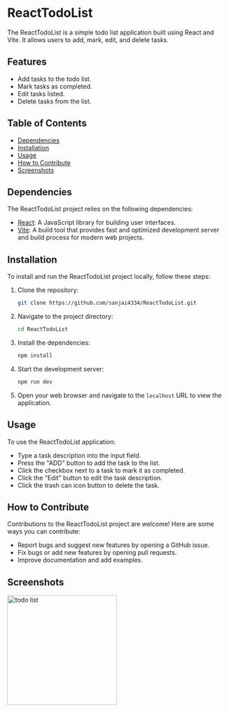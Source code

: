 # ReactTodoList

The ReactTodoList is a simple todo list application built using React and Vite. It allows users to add, mark, edit, and delete tasks.

## Features

- Add tasks to the todo list.
- Mark tasks as completed.
- Edit tasks listed.
- Delete tasks from the list.

## Table of Contents

- [Dependencies](#dependencies)
- [Installation](#installation)
- [Usage](#usage)
- [How to Contribute](#how-to-contribute)
- [Screenshots](#screenshots)

## Dependencies

The ReactTodoList project relies on the following dependencies:

- [React](https://react.dev/): A JavaScript library for building user interfaces.
- [Vite](https://vitejs.dev/): A build tool that provides fast and optimized development server and build process for modern web projects.

## Installation

To install and run the ReactTodoList project locally, follow these steps:

1. Clone the repository:

   ```bash
   git clone https://github.com/sanjai4334/ReactTodoList.git
    ```

2. Navigate to the project directory:

    ```bash
    cd ReactTodoList
    ```

3. Install the dependencies:

    ```bash
    npm install
    ```

4. Start the development server:

    ```bash
    npm run dev
    ```

5. Open your web browser and navigate to the `localhost` URL to view the application.


## Usage

To use the ReactTodoList application:

 - Type a task description into the input field.
 - Press the "ADD" button to add the task to the list.
 - Click the checkbox next to a task to mark it as completed.
 - Click the "Edit" button to edit the task description.
 - Click the trash can icon button to delete the task.


## How to Contribute
Contributions to the ReactTodoList project are welcome!
Here are some ways you can contribute:

 - Report bugs and suggest new features by opening a GitHub issue.
 - Fix bugs or add new features by opening pull requests.
 - Improve documentation and add examples.


## Screenshots
<image src="screenshots/todoList.png" alt="todo list" width="250"/>